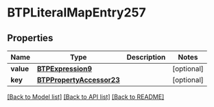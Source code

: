 # BTPLiteralMapEntry257

## Properties
Name | Type | Description | Notes
------------ | ------------- | ------------- | -------------
**value** | [**BTPExpression9**](BTPExpression9.md) |  | [optional] 
**key** | [**BTPPropertyAccessor23**](BTPPropertyAccessor23.md) |  | [optional] 

[[Back to Model list]](../README.md#documentation-for-models) [[Back to API list]](../README.md#documentation-for-api-endpoints) [[Back to README]](../README.md)


